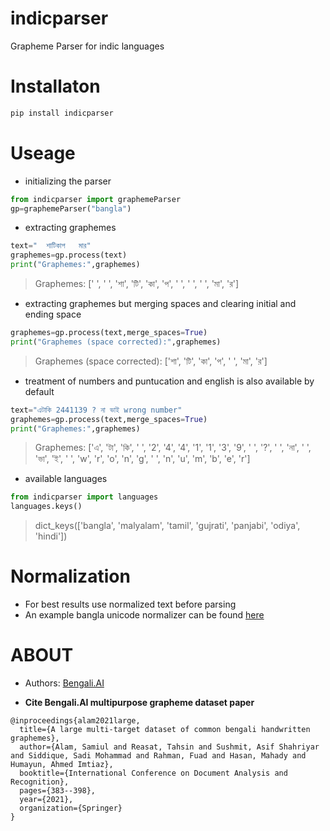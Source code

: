 # indicparser
Grapheme Parser for indic languages 

# Installaton

```python
pip install indicparser
```
# Useage
* initializing the parser

```python
from indicparser import graphemeParser
gp=graphemeParser("bangla")
```
* extracting graphemes

```python
text="  শাটিকাপ   মার"
graphemes=gp.process(text)
print("Graphemes:",graphemes)
```
> Graphemes: [' ', ' ', 'শা', 'টি', 'কা', 'প', ' ', ' ', ' ', 'মা', 'র']

* extracting graphemes but merging spaces and clearing initial and ending space
```python
graphemes=gp.process(text,merge_spaces=True)
print("Graphemes (space corrected):",graphemes)
```
> Graphemes (space corrected): ['শা', 'টি', 'কা', 'প', ' ', 'মা', 'র']

* treatment of numbers and puntucation and english is also available by default

```python
text="এটাকি 2441139 ? না ভাই wrong number"
graphemes=gp.process(text,merge_spaces=True)
print("Graphemes:",graphemes)
```
> Graphemes: ['এ', 'টা', 'কি', ' ', '2', '4', '4', '1', '1', '3', '9', ' ', '?', ' ', 'না', ' ', 'ভা', 'ই', ' ', 'w', 'r', 'o', 'n', 'g', ' ', 'n', 'u', 'm', 'b', 'e', 'r']

* available languages

```python
from indicparser import languages
languages.keys()
```
> dict_keys(['bangla', 'malyalam', 'tamil', 'gujrati', 'panjabi', 'odiya', 'hindi'])


# Normalization
* For best results use normalized text before parsing
* An example bangla unicode normalizer can be found [here](https://pypi.org/project/bnunicodenormalizer/)

# ABOUT
* Authors: [Bengali.AI](https://bengali.ai/)

* **Cite Bengali.AI multipurpose grapheme dataset paper**
```bibtext
@inproceedings{alam2021large,
  title={A large multi-target dataset of common bengali handwritten graphemes},
  author={Alam, Samiul and Reasat, Tahsin and Sushmit, Asif Shahriyar and Siddique, Sadi Mohammad and Rahman, Fuad and Hasan, Mahady and Humayun, Ahmed Imtiaz},
  booktitle={International Conference on Document Analysis and Recognition},
  pages={383--398},
  year={2021},
  organization={Springer}
}
```